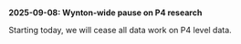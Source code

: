 <div class="alert alert-warning" role="alert" style="margin-top: 3ex" markdown="
1">
<strong>2025-09-08: Wynton-wide pause on P4 research</strong>

<p>Starting today, we will cease all data work on P4 level data.
</p>

</div>
